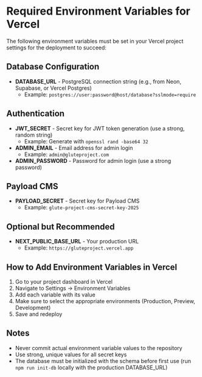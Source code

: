 # Required Environment Variables for Vercel

The following environment variables must be set in your Vercel project settings for the deployment to succeed:

## Database Configuration
- **DATABASE_URL** - PostgreSQL connection string (e.g., from Neon, Supabase, or Vercel Postgres)
  - Example: `postgres://user:password@host/database?sslmode=require`

## Authentication
- **JWT_SECRET** - Secret key for JWT token generation (use a strong, random string)
  - Example: Generate with `openssl rand -base64 32`
- **ADMIN_EMAIL** - Email address for admin login
  - Example: `admin@gluteproject.com`
- **ADMIN_PASSWORD** - Password for admin login (use a strong password)

## Payload CMS
- **PAYLOAD_SECRET** - Secret key for Payload CMS
  - Example: `glute-project-cms-secret-key-2025`

## Optional but Recommended
- **NEXT_PUBLIC_BASE_URL** - Your production URL
  - Example: `https://gluteproject.vercel.app`

## How to Add Environment Variables in Vercel

1. Go to your project dashboard in Vercel
2. Navigate to Settings → Environment Variables
3. Add each variable with its value
4. Make sure to select the appropriate environments (Production, Preview, Development)
5. Save and redeploy

## Notes
- Never commit actual environment variable values to the repository
- Use strong, unique values for all secret keys
- The database must be initialized with the schema before first use (run `npm run init-db` locally with the production DATABASE_URL)
